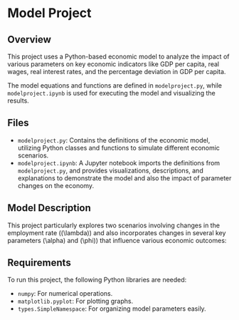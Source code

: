 # Model Project

## Overview
This project uses a Python-based economic model to analyze the impact of various parameters on key economic indicators like GDP per capita, real wages, real interest rates, and the percentage deviation in GDP per capita. 

The model equations and functions are defined in `modelproject.py`, while `modelproject.ipynb` is used for executing the model and visualizing the results.

## Files
- `modelproject.py`: Contains the definitions of the economic model, utilizing Python classes and functions to simulate different economic scenarios.
- `modelproject.ipynb`: A Jupyter notebook imports the definitions from `modelproject.py`, and provides visualizations, descriptions, and explanations to demonstrate the model and also the impact of parameter changes on the economy.

## Model Description
This project particularly explores two scenarios involving changes in the employment rate (\(\lambda\)) and also incorporates changes in several key parameters \(\alpha\) and \(\phi\)) that influence various economic outcomes:

## Requirements
To run this project, the following Python libraries are needed:
- `numpy`: For numerical operations.
- `matplotlib.pyplot`: For plotting graphs.
- `types.SimpleNamespace`: For organizing model parameters easily.
